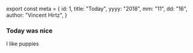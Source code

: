 export const meta = {
id: 1,
title: "Today",
yyyy: "2018",
mm: "11",
dd: "16",
author: "Vincent Hirtz",
}

### Today was nice

I like puppies

